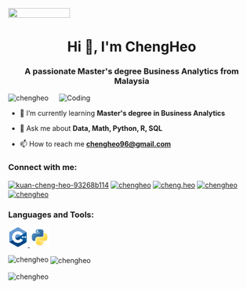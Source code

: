 <img src="https://th.bing.com/th/id/OIP.8t781o1avNHjhqqYYWB_ygHaEP?pid=ImgDet&rs=1" width=50% height=10%>
<h1 align="center">Hi 👋, I'm ChengHeo</h1>
<h3 align="center">A passionate Master's degree Business Analytics from Malaysia</h3>
<img align="right" alt="Coding" width="400" src="https://capturly.com/blog/wp-content/uploads/2018/02/Data-Website-Analytics.gif">

<p align="left"> <img src="https://komarev.com/ghpvc/?username=chengheo&label=Profile%20views&color=0e75b6&style=flat" alt="chengheo" /> </p>

- 🌱 I’m currently learning **Master's degree in Business Analytics**

- 💬 Ask me about **Data, Math, Python, R, SQL**

- 📫 How to reach me **chengheo96@gmail.com**

<h3 align="left">Connect with me:</h3>
<p align="left">
<a href="https://linkedin.com/in/kuan-cheng-heo-93268b114" target="blank"><img align="center" src="https://raw.githubusercontent.com/rahuldkjain/github-profile-readme-generator/master/src/images/icons/Social/linked-in-alt.svg" alt="kuan-cheng-heo-93268b114" height="30" width="40" /></a>
<a href="https://kaggle.com/chengheo" target="blank"><img align="center" src="https://raw.githubusercontent.com/rahuldkjain/github-profile-readme-generator/master/src/images/icons/Social/kaggle.svg" alt="chengheo" height="30" width="40" /></a>
<a href="https://fb.com/cheng.heo" target="blank"><img align="center" src="https://raw.githubusercontent.com/rahuldkjain/github-profile-readme-generator/master/src/images/icons/Social/facebook.svg" alt="cheng.heo" height="30" width="40" /></a>
<a href="https://instagram.com/chengheo" target="blank"><img align="center" src="https://raw.githubusercontent.com/rahuldkjain/github-profile-readme-generator/master/src/images/icons/Social/instagram.svg" alt="chengheo" height="30" width="40" /></a>
<a href="https://www.youtube.com/c/chengheo" target="blank"><img align="center" src="https://raw.githubusercontent.com/rahuldkjain/github-profile-readme-generator/master/src/images/icons/Social/youtube.svg" alt="chengheo" height="30" width="40" /></a>
</p>

<h3 align="left">Languages and Tools:</h3>
<p align="left"> <a href="https://www.w3schools.com/cpp/" target="_blank" rel="noreferrer"> <img src="https://raw.githubusercontent.com/devicons/devicon/master/icons/cplusplus/cplusplus-original.svg" alt="cplusplus" width="40" height="40"/> </a> <a href="https://www.python.org" target="_blank" rel="noreferrer"> <img src="https://raw.githubusercontent.com/devicons/devicon/master/icons/python/python-original.svg" alt="python" width="40" height="40"/> </a> </p>

<p><img align="left" src="https://github-readme-stats.vercel.app/api/top-langs?username=chengheo&show_icons=true&locale=en&layout=compact" alt="chengheo" /></p>

<p>&nbsp;<img align="center" src="https://github-readme-stats.vercel.app/api?username=chengheo&show_icons=true&locale=en" alt="chengheo" /></p>

<p><img align="center" src="https://github-readme-streak-stats.herokuapp.com/?user=chengheo&" alt="chengheo" /></p>
